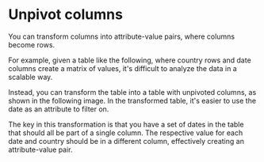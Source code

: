 # Unpivot columns

You can transform columns into attribute-value pairs, where columns become rows.

For example, given a table like the following, where country rows and date columns create a matrix of values, it's difficult to analyze the data in a scalable way.

Instead, you can transform the table into a table with unpivoted columns, as shown in the following image. In the transformed table, it's easier to use the date as an attribute to filter on.

The key in this transformation is that you have a set of dates in the table that should all be part of a single column. The respective value for each date and country should be in a different column, effectively creating an attribute-value pair.
